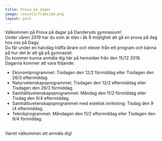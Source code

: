 ```yaml
---
title: Prova på dagar
image: /assets/framsida.png
layout: post
---
```

Välkommen på Prova på dagar på Danderyds gymnasium!<br>
Under våren 2019 har du som är elev i åk 9 möjlighet att gå en prova på dag hos oss på Dagy.<br>
Du får under en halvdag träffa lärare och elever från ett program och känna på hur det är att gå på gymnasiet.<br>
Du kommer kunna anmäla dig här på hemsidan från den 15/12 2018.<br>
Dagarna kommer att vara följande:<br>
<ul>
<li>Ekonomiprogrammet: Tisdagen den 12/2 förmiddag eller Tisdagen den 26/3 eftermiddag</li>
<li>Naturvetenskapsprogrammet: Tisdagen den 12/2 eftermiddag eller Tisdagen den 26/3 förmiddag.</li>
<li>Samhällsvetenskapsprogrammet: Måndag den 11/2 förmiddag eller Tisdag den 9/4 eftermiddag.</li>
<li>Samhällsvetenskapsprogrammet med estetisk inriktning: Tisdag den 9 /4 eftermiddag.</li>
<li>Teknikprogrammet: Måndagen den 11/2 eftermiddag eller Tisdagen den 9/4 förmiddag.</li>
</ul>
<br>
Varmt välkommen att anmäla dig!
